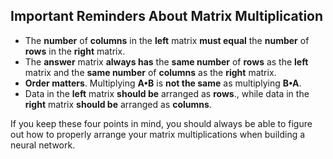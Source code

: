 Important Reminders About Matrix Multiplication
-----------------------------------------------

*   The **number** of **columns** in the **left** matrix **must equal** the **number** of **rows** in the **right** matrix.
*   The **answer** matrix **always has** the **same number** of **rows** as the **left** matrix and the **same number** of **columns** as the **right** matrix.
*   **Order matters**. Multiplying **A•B** is **not the same** as multiplying **B•A**.
*   Data in the **left** matrix **should be** arranged as **rows**., while data in the **right** matrix **should be** arranged as **columns**.

If you keep these four points in mind, you should always be able to figure out how to properly arrange your matrix multiplications when building a neural network.
